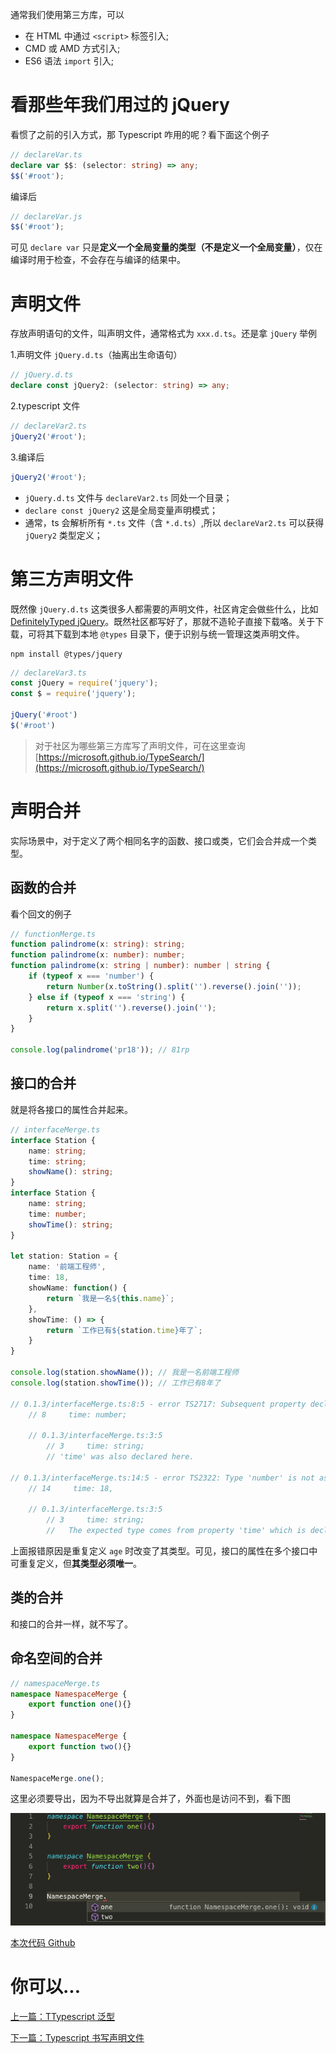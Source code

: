 通常我们使用第三方库，可以

- 在 HTML 中通过 `<script>` 标签引入;
- CMD 或 AMD 方式引入;
- ES6 语法 `import` 引入;

# 看那些年我们用过的 jQuery

看惯了之前的引入方式，那 Typescript 咋用的呢？看下面这个例子

```typescript
// declareVar.ts
declare var $$: (selector: string) => any;
$$('#root');
```
编译后

```javascript
// declareVar.js
$$('#root');
```

可见 `declare var` 只是**定义一个全局变量的类型（不是定义一个全局变量）**，仅在编译时用于检查，不会存在与编译的结果中。



# 声明文件

存放声明语句的文件，叫声明文件，通常格式为 `xxx.d.ts`。还是拿 `jQuery` 举例

1.声明文件 `jQuery.d.ts`（抽离出生命语句）

```typescript
// jQuery.d.ts
declare const jQuery2: (selector: string) => any;
```

2.typescript 文件

```typescript
// declareVar2.ts
jQuery2('#root');
```

3.编译后

```javascript
jQuery2('#root');
```

- `jQuery.d.ts` 文件与 `declareVar2.ts` 同处一个目录；
- `declare const jQuery2` 这是全局变量声明模式；
- 通常，ts 会解析所有 `*.ts` 文件（含 `*.d.ts`）,所以 `declareVar2.ts` 可以获得 `jQuery2` 类型定义；


# 第三方声明文件

既然像 `jQuery.d.ts` 这类很多人都需要的声明文件，社区肯定会做些什么，比如 [DefinitelyTyped jQuery][]。既然社区都写好了，那就不造轮子直接下载咯。关于下载，可将其下载到本地 `@types` 目录下，便于识别与统一管理这类声明文件。

```
npm install @types/jquery
```

```typescript
// declareVar3.ts
const jQuery = require('jquery');
const $ = require('jquery');

jQuery('#root')
$('#root')
```

> 对于社区为哪些第三方库写了声明文件，可在这里查询 [https://microsoft.github.io/TypeSearch/](https://microsoft.github.io/TypeSearch/)

# 声明合并

实际场景中，对于定义了两个相同名字的函数、接口或类，它们会合并成一个类型。

## 函数的合并

看个回文的例子

```typescript
// functionMerge.ts
function palindrome(x: string): string;
function palindrome(x: number): number;
function palindrome(x: string | number): number | string {
    if (typeof x === 'number') {
        return Number(x.toString().split('').reverse().join(''));
    } else if (typeof x === 'string') {
        return x.split('').reverse().join('');
    }
}

console.log(palindrome('pr18')); // 81rp
```

## 接口的合并

就是将各接口的属性合并起来。

```typescript
// interfaceMerge.ts
interface Station {
    name: string;
    time: string;
    showName(): string;
}
interface Station {
    name: string;
    time: number;
    showTime(): string;
}

let station: Station = {
    name: '前端工程师',
    time: 18,
    showName: function() {
        return `我是一名${this.name}`;
    },
    showTime: () => {
        return `工作已有${station.time}年了`;
    }
}

console.log(station.showName()); // 我是一名前端工程师
console.log(station.showTime()); // 工作已有8年了

// 0.1.3/interfaceMerge.ts:8:5 - error TS2717: Subsequent property declarations must have the same type.  Property 'time' must be of type 'string', but here has type 'number'.
    // 8     time: number;
      
    // 0.1.3/interfaceMerge.ts:3:5
        // 3     time: string;
        // 'time' was also declared here.

// 0.1.3/interfaceMerge.ts:14:5 - error TS2322: Type 'number' is not assignable to type 'string'.
    // 14     time: 18,
    
    // 0.1.3/interfaceMerge.ts:3:5
        // 3     time: string;
        //   The expected type comes from property 'time' which is declared here on type 'Station'
```

上面报错原因是重复定义 `age` 时改变了其类型。可见，接口的属性在多个接口中可重复定义，但**其类型必须唯一**。

## 类的合并

和接口的合并一样，就不写了。

## 命名空间的合并

```typescript
// namespaceMerge.ts
namespace NamespaceMerge {
    export function one(){}
}

namespace NamespaceMerge {
    export function two(){}
}

NamespaceMerge.one();
```

这里必须要导出，因为不导出就算是合并了，外面也是访问不到，看下图

![](../assets/advanced/namespaceMerge.png)



[本次代码 Github](https://github.com/ruizhengyun/typescript-note/tree/feature_v0.1.3_20190709/notes/0.1.3)


# 你可以...

[上一篇：TTypescript 泛型](./generics.md)

[下一篇：Typescript 书写声明文件](./declaration_files_write.md)


[DefinitelyTyped jQuery]: https://github.com/DefinitelyTyped/DefinitelyTyped/blob/master/types/jquery/JQuery.d.ts
